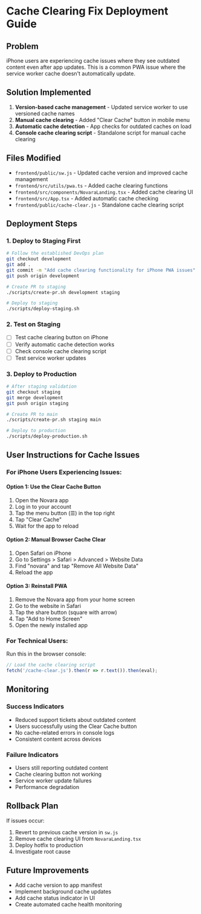# Cache Clearing Fix Deployment Guide

## Problem
iPhone users are experiencing cache issues where they see outdated content even after app updates. This is a common PWA issue where the service worker cache doesn't automatically update.

## Solution Implemented
1. **Version-based cache management** - Updated service worker to use versioned cache names
2. **Manual cache clearing** - Added "Clear Cache" button in mobile menu
3. **Automatic cache detection** - App checks for outdated caches on load
4. **Console cache clearing script** - Standalone script for manual cache clearing

## Files Modified
- `frontend/public/sw.js` - Updated cache version and improved cache management
- `frontend/src/utils/pwa.ts` - Added cache clearing functions
- `frontend/src/components/NovaraLanding.tsx` - Added cache clearing UI
- `frontend/src/App.tsx` - Added automatic cache checking
- `frontend/public/cache-clear.js` - Standalone cache clearing script

## Deployment Steps

### 1. Deploy to Staging First
```bash
# Follow the established DevOps plan
git checkout development
git add .
git commit -m "Add cache clearing functionality for iPhone PWA issues"
git push origin development

# Create PR to staging
./scripts/create-pr.sh development staging

# Deploy to staging
./scripts/deploy-staging.sh
```

### 2. Test on Staging
- [ ] Test cache clearing button on iPhone
- [ ] Verify automatic cache detection works
- [ ] Check console cache clearing script
- [ ] Test service worker updates

### 3. Deploy to Production
```bash
# After staging validation
git checkout staging
git merge development
git push origin staging

# Create PR to main
./scripts/create-pr.sh staging main

# Deploy to production
./scripts/deploy-production.sh
```

## User Instructions for Cache Issues

### For iPhone Users Experiencing Issues:

#### Option 1: Use the Clear Cache Button
1. Open the Novara app
2. Log in to your account
3. Tap the menu button (☰) in the top right
4. Tap "Clear Cache"
5. Wait for the app to reload

#### Option 2: Manual Browser Cache Clear
1. Open Safari on iPhone
2. Go to Settings > Safari > Advanced > Website Data
3. Find "novara" and tap "Remove All Website Data"
4. Reload the app

#### Option 3: Reinstall PWA
1. Remove the Novara app from your home screen
2. Go to the website in Safari
3. Tap the share button (square with arrow)
4. Tap "Add to Home Screen"
5. Open the newly installed app

### For Technical Users:
Run this in the browser console:
```javascript
// Load the cache clearing script
fetch('/cache-clear.js').then(r => r.text()).then(eval);
```

## Monitoring

### Success Indicators
- Reduced support tickets about outdated content
- Users successfully using the Clear Cache button
- No cache-related errors in console logs
- Consistent content across devices

### Failure Indicators
- Users still reporting outdated content
- Cache clearing button not working
- Service worker update failures
- Performance degradation

## Rollback Plan
If issues occur:
1. Revert to previous cache version in `sw.js`
2. Remove cache clearing UI from `NovaraLanding.tsx`
3. Deploy hotfix to production
4. Investigate root cause

## Future Improvements
- Add cache version to app manifest
- Implement background cache updates
- Add cache status indicator in UI
- Create automated cache health monitoring 
